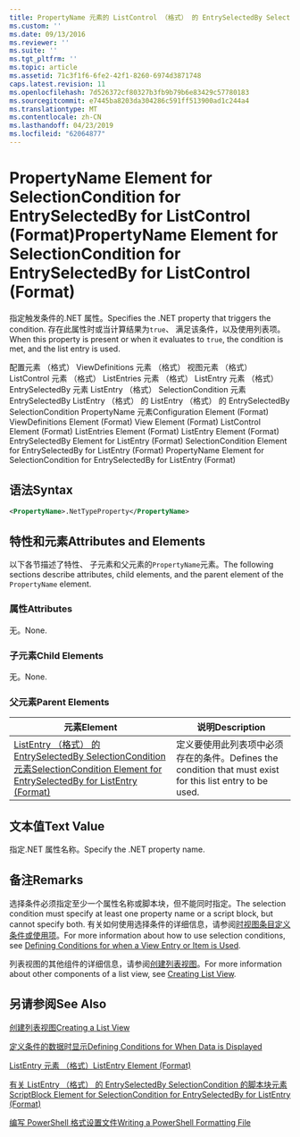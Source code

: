 ```yaml
---
title: PropertyName 元素的 ListControl （格式） 的 EntrySelectedBy SelectionCondition |Microsoft Docs
ms.custom: ''
ms.date: 09/13/2016
ms.reviewer: ''
ms.suite: ''
ms.tgt_pltfrm: ''
ms.topic: article
ms.assetid: 71c3f1f6-6fe2-42f1-8260-6974d3871748
caps.latest.revision: 11
ms.openlocfilehash: 7d526372cf80327b3fb9b79b6e83429c57780183
ms.sourcegitcommit: e7445ba8203da304286c591ff513900ad1c244a4
ms.translationtype: MT
ms.contentlocale: zh-CN
ms.lasthandoff: 04/23/2019
ms.locfileid: "62064877"
---
```

# <a name="propertyname-element-for-selectioncondition-for-entryselectedby-for-listcontrol-format"></a><span data-ttu-id="475fc-102">PropertyName Element for SelectionCondition for EntrySelectedBy for ListControl (Format)</span><span class="sxs-lookup"><span data-stu-id="475fc-102">PropertyName Element for SelectionCondition for EntrySelectedBy for ListControl (Format)</span></span>

<span data-ttu-id="475fc-103">指定触发条件的.NET 属性。</span><span class="sxs-lookup"><span data-stu-id="475fc-103">Specifies the .NET property that triggers the condition.</span></span> <span data-ttu-id="475fc-104">存在此属性时或当计算结果为`true`、 满足该条件，以及使用列表项。</span><span class="sxs-lookup"><span data-stu-id="475fc-104">When this property is present or when it evaluates to `true`, the condition is met, and the list entry is used.</span></span>

<span data-ttu-id="475fc-105">配置元素 （格式） ViewDefinitions 元素 （格式） 视图元素 （格式） ListControl 元素 （格式） ListEntries 元素 （格式） ListEntry 元素 （格式） EntrySelectedBy 元素 ListEntry （格式） SelectionCondition 元素EntrySelectedBy ListEntry （格式） 的 ListEntry （格式） 的 EntrySelectedBy SelectionCondition PropertyName 元素</span><span class="sxs-lookup"><span data-stu-id="475fc-105">Configuration Element (Format) ViewDefinitions Element (Format) View Element (Format) ListControl Element (Format) ListEntries Element (Format) ListEntry Element (Format) EntrySelectedBy Element for ListEntry (Format) SelectionCondition Element for EntrySelectedBy for ListEntry (Format) PropertyName Element for SelectionCondition for EntrySelectedBy for ListEntry (Format)</span></span>

## <a name="syntax"></a><span data-ttu-id="475fc-106">语法</span><span class="sxs-lookup"><span data-stu-id="475fc-106">Syntax</span></span>

```xml
<PropertyName>.NetTypeProperty</PropertyName>
```

## <a name="attributes-and-elements"></a><span data-ttu-id="475fc-107">特性和元素</span><span class="sxs-lookup"><span data-stu-id="475fc-107">Attributes and Elements</span></span>

<span data-ttu-id="475fc-108">以下各节描述了特性、 子元素和父元素的`PropertyName`元素。</span><span class="sxs-lookup"><span data-stu-id="475fc-108">The following sections describe attributes, child elements, and the parent element of the `PropertyName` element.</span></span>

### <a name="attributes"></a><span data-ttu-id="475fc-109">属性</span><span class="sxs-lookup"><span data-stu-id="475fc-109">Attributes</span></span>

<span data-ttu-id="475fc-110">无。</span><span class="sxs-lookup"><span data-stu-id="475fc-110">None.</span></span>

### <a name="child-elements"></a><span data-ttu-id="475fc-111">子元素</span><span class="sxs-lookup"><span data-stu-id="475fc-111">Child Elements</span></span>

<span data-ttu-id="475fc-112">无。</span><span class="sxs-lookup"><span data-stu-id="475fc-112">None.</span></span>

### <a name="parent-elements"></a><span data-ttu-id="475fc-113">父元素</span><span class="sxs-lookup"><span data-stu-id="475fc-113">Parent Elements</span></span>

|<span data-ttu-id="475fc-114">元素</span><span class="sxs-lookup"><span data-stu-id="475fc-114">Element</span></span>|<span data-ttu-id="475fc-115">说明</span><span class="sxs-lookup"><span data-stu-id="475fc-115">Description</span></span>|
|-------------|-----------------|
|[<span data-ttu-id="475fc-116">ListEntry （格式） 的 EntrySelectedBy SelectionCondition 元素</span><span class="sxs-lookup"><span data-stu-id="475fc-116">SelectionCondition Element for EntrySelectedBy for ListEntry (Format)</span></span>](./selectioncondition-element-for-entryselectedby-for-listcontrol-format.md)|<span data-ttu-id="475fc-117">定义要使用此列表项中必须存在的条件。</span><span class="sxs-lookup"><span data-stu-id="475fc-117">Defines the condition that must exist for this list entry to be used.</span></span>|

## <a name="text-value"></a><span data-ttu-id="475fc-118">文本值</span><span class="sxs-lookup"><span data-stu-id="475fc-118">Text Value</span></span>

<span data-ttu-id="475fc-119">指定.NET 属性名称。</span><span class="sxs-lookup"><span data-stu-id="475fc-119">Specify the .NET property name.</span></span>

## <a name="remarks"></a><span data-ttu-id="475fc-120">备注</span><span class="sxs-lookup"><span data-stu-id="475fc-120">Remarks</span></span>

<span data-ttu-id="475fc-121">选择条件必须指定至少一个属性名称或脚本块，但不能同时指定。</span><span class="sxs-lookup"><span data-stu-id="475fc-121">The selection condition must specify at least one property name or a script block, but cannot specify both.</span></span> <span data-ttu-id="475fc-122">有关如何使用选择条件的详细信息，请参阅[时视图条目定义条件或使用项](./defining-conditions-for-displaying-data.md)。</span><span class="sxs-lookup"><span data-stu-id="475fc-122">For more information about how to use selection conditions, see [Defining Conditions for when a View Entry or Item is Used](./defining-conditions-for-displaying-data.md).</span></span>

<span data-ttu-id="475fc-123">列表视图的其他组件的详细信息，请参阅[创建列表视图](./creating-a-list-view.md)。</span><span class="sxs-lookup"><span data-stu-id="475fc-123">For more information about other components of a list view, see [Creating List View](./creating-a-list-view.md).</span></span>

## <a name="see-also"></a><span data-ttu-id="475fc-124">另请参阅</span><span class="sxs-lookup"><span data-stu-id="475fc-124">See Also</span></span>

[<span data-ttu-id="475fc-125">创建列表视图</span><span class="sxs-lookup"><span data-stu-id="475fc-125">Creating a List View</span></span>](./creating-a-list-view.md)

[<span data-ttu-id="475fc-126">定义条件的数据时显示</span><span class="sxs-lookup"><span data-stu-id="475fc-126">Defining Conditions for When Data is Displayed</span></span>](./defining-conditions-for-displaying-data.md)

[<span data-ttu-id="475fc-127">ListEntry 元素 （格式）</span><span class="sxs-lookup"><span data-stu-id="475fc-127">ListEntry Element (Format)</span></span>](./listentry-element-for-listcontrol-format.md)

[<span data-ttu-id="475fc-128">有关 ListEntry （格式） 的 EntrySelectedBy SelectionCondition 的脚本块元素</span><span class="sxs-lookup"><span data-stu-id="475fc-128">ScriptBlock Element for SelectionCondition for EntrySelectedBy for ListEntry (Format)</span></span>](./scriptblock-element-for-selectioncondition-for-entryselectedby-for-listcontrol-format.md)

[<span data-ttu-id="475fc-129">编写 PowerShell 格式设置文件</span><span class="sxs-lookup"><span data-stu-id="475fc-129">Writing a PowerShell Formatting File</span></span>](./writing-a-powershell-formatting-file.md)
